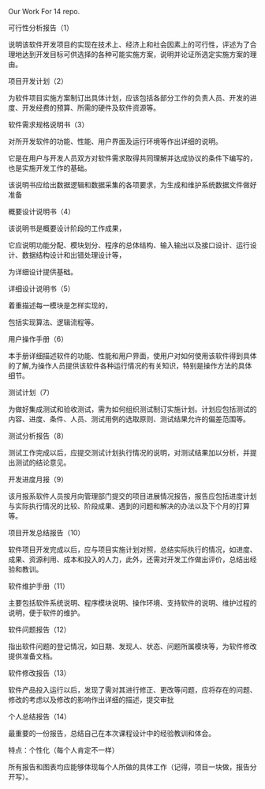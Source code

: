 Our Work For 14 repo.


可行性分析报告（1）

说明该软件开发项目的实现在技术上、经济上和社会因素上的可行性，评述为了合理地达到开发目标可供选择的各种可能实施方案，说明并论证所选定实施方案的理由。 

项目开发计划（2）

为软件项目实施方案制订出具体计划，应该包括各部分工作的负责人员、开发的进度、开发经费的预算、所需的硬件及软件资源等。 

软件需求规格说明书（3）

对所开发软件的功能、性能、用户界面及运行环境等作出详细的说明。

它是在用户与开发人员双方对软件需求取得共同理解并达成协议的条件下编写的，也是实施开发工作的基础。

该说明书应给出数据逻辑和数据采集的各项要求，为生成和维护系统数据文件做好准备

概要设计说明书（4）

该说明书是概要设计阶段的工作成果，

它应说明功能分配、模块划分、程序的总体结构、输入输出以及接口设计、运行设计、数据结构设计和出错处理设计等，

为详细设计提供基础。 

详细设计说明书（5）

着重描述每一模块是怎样实现的，

包括实现算法、逻辑流程等。 

用户操作手册（6）

本手册详细描述软件的功能、性能和用户界面，使用户对如何使用该软件得到具体的了解,为操作人员提供该软件各种运行情况的有关知识，特别是操作方法的具体细节。 

测试计划（7）

为做好集成测试和验收测试，需为如何组织测试制订实施计划。计划应包括测试的内容、进度、条件、人员、测试用例的选取原则、测试结果允许的偏差范围等。

测试分析报告（8）

测试工作完成以后，应提交测试计划执行情况的说明，对测试结果加以分析，并提出测试的结论意见。 

开发进度月报（9）

该月报系软件人员按月向管理部门提交的项目进展情况报告，报告应包括进度计划与实际执行情况的比较、阶段成果、遇到的问题和解决的办法以及下个月的打算等。

项目开发总结报告（10）

软件项目开发完成以后，应与项目实施计划对照，总结实际执行的情况，如进度、成果、资源利用、成本和投入的人力，此外，还需对开发工作做出评价，总结出经验和教训。 

软件维护手册（11）

主要包括软件系统说明、程序模块说明、操作环境、支持软件的说明、维护过程的说明，便于软件的维护。

软件问题报告（12）

指出软件问题的登记情况，如日期、发现人、状态、问题所属模块等，为软件修改提供准备文档。

软件修改报告（13）

软件产品投入运行以后，发现了需对其进行修正、更改等问题，应将存在的问题、修改的考虑以及修改的影响作出详细的描述，提交审批

个人总结报告（14）

最重要的一份报告，总结自己在本次课程设计中的经验教训和体会。

特点：个性化（每个人肯定不一样）

所有报告和图表均应能够体现每个人所做的具体工作（记得，项目一块做，报告分开写）。
